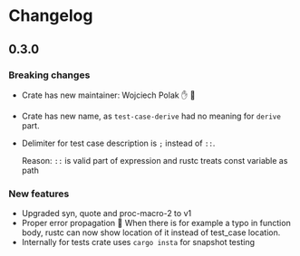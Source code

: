 # Changelog

## 0.3.0
### Breaking changes
* Crate has new maintainer: Wojciech Polak :hand: :tada:
* Crate has new name, as `test-case-derive` had no meaning for `derive` part.
* Delimiter for test case description is `;` instead of `::`.

  Reason: `::` is valid part of expression and rustc treats const variable as path
### New features
* Upgraded syn, quote and proc-macro-2 to v1
* Proper error propagation :tada:
  When there is for example a typo in function body, rustc can now show location
  of it instead of test_case location.
* Internally for tests crate uses `cargo insta` for snapshot testing
